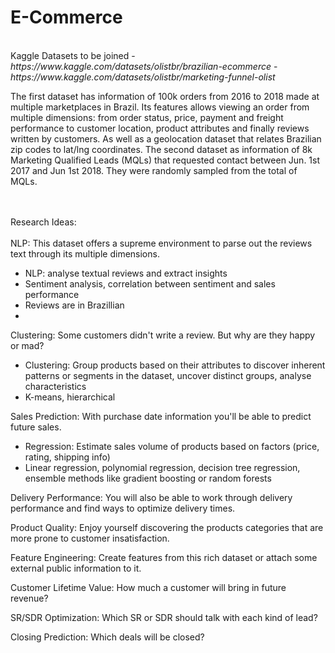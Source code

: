 # E-Commerce
<br>
Kaggle Datasets to be joined - <i> https://www.kaggle.com/datasets/olistbr/brazilian-ecommerce </i>
                             - <i> https://www.kaggle.com/datasets/olistbr/marketing-funnel-olist </i>

                             
The first dataset has information of 100k orders from 2016 to 2018 made at multiple marketplaces in Brazil. Its features allows viewing an order from multiple dimensions: from order status, price, payment and freight performance to customer location, product attributes and finally reviews written by customers. As well as a geolocation dataset that relates Brazilian zip codes to lat/lng coordinates.
The second dataset as information of 8k Marketing Qualified Leads (MQLs) that requested contact between Jun. 1st 2017 and Jun 1st 2018. They were randomly sampled from the total of MQLs.


<br><br>
Research Ideas:<br><br>
NLP:
This dataset offers a supreme environment to parse out the reviews text through its multiple dimensions.
-	NLP: analyse textual reviews and extract insights
-	Sentiment analysis, correlation between sentiment and sales performance
- Reviews are in Brazillian
- 
Clustering:
Some customers didn't write a review. But why are they happy or mad?
-	Clustering: Group products based on their attributes to discover inherent patterns or segments in the dataset, uncover distinct groups, analyse characteristics
-	K-means, hierarchical

Sales Prediction:
With purchase date information you'll be able to predict future sales.
-	Regression: Estimate sales volume of products based on factors (price, rating, shipping info)
-	Linear regression, polynomial regression, decision tree regression, ensemble methods like gradient boosting or random forests

Delivery Performance:
You will also be able to work through delivery performance and find ways to optimize delivery times.

Product Quality:
Enjoy yourself discovering the products categories that are more prone to customer insatisfaction.

Feature Engineering:
Create features from this rich dataset or attach some external public information to it.

Customer Lifetime Value:
How much a customer will bring in future revenue?

SR/SDR Optimization:
Which SR or SDR should talk with each kind of lead?

Closing Prediction:
Which deals will be closed?
